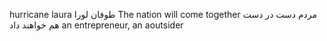 hurricane laura طوفان لورا
The nation will come together مردم دست در دست هم خواهند داد
an entrepreneur, an aoutsider 